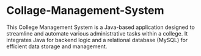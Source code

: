 # Collage-Management-System
This College Management System is a Java-based application designed to streamline and automate various administrative tasks within a college. It integrates Java for backend logic and a relational database (MySQL) for efficient data storage and management.
